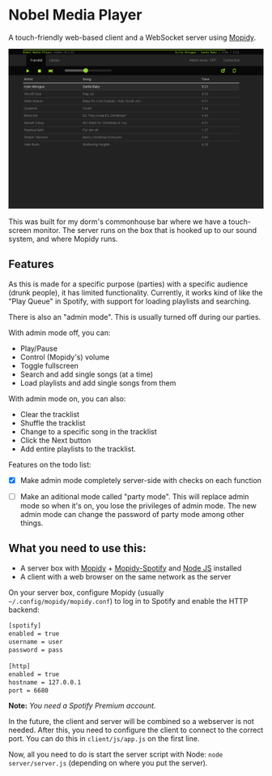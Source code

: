 Nobel Media Player
==================

A touch-friendly web-based client and a WebSocket server using [Mopidy](https://github.com/mopidy/mopidy).

![Client screenshot](/client/img/nmp.png?raw=true)

This was built for my dorm's commonhouse bar where we have a touch-screen monitor. The server runs on the box that
is hooked up to our sound system, and where Mopidy runs.

Features
--------

As this is made for a specific purpose (parties) with a specific audience (drunk people), it has limited functionality.
Currently, it works kind of like the "Play Queue" in Spotify, with support for loading playlists and searching.

There is also an "admin mode". This is usually turned off during our parties.

With admin mode off, you can:
*   Play/Pause
*   Control (Mopidy's) volume
*   Toggle fullscreen
*   Search and add single songs (at a time)
*   Load playlists and add single songs from them

With admin mode on, you can also:
*   Clear the tracklist
*   Shuffle the tracklist
*   Change to a specific song in the tracklist
*   Click the Next button
*   Add entire playlists to the tracklist.

Features on the todo list:
- [x]   Make admin mode completely server-side with checks on each function
- [ ]   Make an aditional mode called "party mode".
        This will replace admin mode so when it's on,
        you lose the privileges of admin mode.
        The new admin mode can change the password of party mode
        among other things.


What you need to use this:
--------------------------

* A server box with [Mopidy](https://github.com/mopidy/mopidy) + [Mopidy-Spotify](https://github.com/mopidy/mopidy-spotify) and [Node JS](http://nodejs.org/) installed
* A client with a web browser on the same network as the server

On your server box, configure Mopidy (usually `~/.config/mopidy/mopidy.conf`) to log in to Spotify and enable the HTTP backend:

    [spotify]
    enabled = true
    username = user
    password = pass

    [http]
    enabled = true
    hostname = 127.0.0.1
    port = 6680

**Note:** *You need a Spotify Premium account.*

In the future, the client and server will be combined so a webserver is not needed.
After this, you need to configure the client to connect to the correct port.
You can do this in `client/js/app.js` on the first line.

Now, all you need to do is start the server script with Node: `node server/server.js` (depending on where you put the server).
